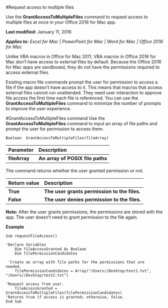 #Request access to multiple files

Use the **GrantAccessToMultipleFiles** command to request access to multiple files at once in your Office 2016 for Mac app.

**Last modified:** January 11, 2016 <!-- Update to reflect date published -->

***Applies to:*** *Excel for Mac | PowerPoint for Mac | Word for Mac | Office 2016 for Mac*

Unlike VBA macros in Office for Mac 2011, VBA macros in Office 2016 for Mac don’t have access to external files by default. Because the Office 2016 for Mac apps are sandboxed, they do not have the permissions required to access external files. 

Existing macro file commands prompt the user for permission to access a file if the app doesn’t have access to it. This means that macros that access external files cannot run unattended. They need user interaction to approve file access the first time each file is referenced. You can use the **GrantAccessToMultipleFiles** command to minimize the number of prompts to improve the user experience. 

#GrantAccessToMultipleFiles command
Use the **GrantAccessToMultipleFiles** command to input an array of file paths and prompt the user for permission to access them.

```
Boolean  GrantAccessToMultipleFiles(fileArray) 
```

|**Parameter**|**Description**|
|:-----|:-----|
|**fileArray**|**An array of POSIX file paths**||

The command returns whether the user granted permission or not.

|**Return value**|**Description**|
|:-----|:-----|
|**True**|**The user grants permission to the files.**|
|**False**|**The user denies permission to the files.**|

**Note:** After the user grants permissions, the permissions are stored with the app. The user doesn’t need to grant permission to the file again. 

**Example**

```
Sub requestFileAccess()  

'Declare Variables  
    Dim fileAccessGranted As Boolean  
    Dim filePermissionCandidates 
  
 'Create an array with file paths for the permissions that are needed.  
    filePermissionCandidates = Array("/Users//Desktop/test1.txt", "/Users//Desktop/test2.txt") 
  
'Request access from user.  
    fileAccessGranted = GrantAccessToMultipleFiles(filePermissionCandidates) 
'Returns true if access is granted; otherwise, false. 
End Sub
```
